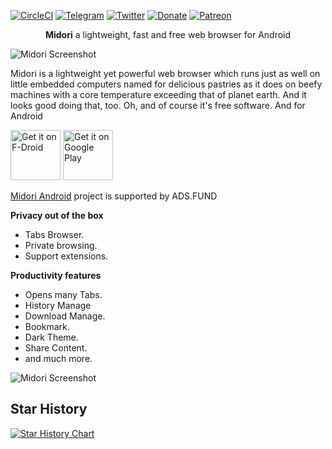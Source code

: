 [![CircleCI](https://circleci.com/gh/midori-browser/core.svg?style=svg)](https://circleci.com/gh/midori-browser/core)
[![Telegram](https://img.shields.io/badge/Telegram-Chat-gray.svg?style=flat&logo=telegram&colorA=5583a4&logoColor=fff)](https://t.me/midoriweb)
[![Twitter](https://img.shields.io/twitter/follow/midoriweb.svg?style=social&label=Follow)](https://twitter.com/grupoastian)
[![Donate](https://img.shields.io/badge/Stripe-Donate-gray.svg?style=flat&logo=stripe&colorA=0071bb&logoColor=fff)](https://donate.stripe.com/00g6s675Xawl6ZO9AH)
[![Patreon](https://img.shields.io/badge/PATREON-Pledge-red.svg)](https://www.patreon.com/midori_browser)

<p align="center">
    <b>Midori</b>
    a lightweight, fast and free web browser for Android
</p>

![Midori Screenshot](https://astian.org/wp-content/uploads/2023/09/Midori-Claro-ImagoTipo.webp)

Midori is a lightweight yet powerful web browser which runs just as well on little embedded computers named for delicious pastries as it does on beefy machines with a core temperature exceeding that of planet earth. And it looks good doing that, too. Oh, and of course it's free software. And for Android

[<img src="https://fdroid.gitlab.io/artwork/badge/get-it-on.png"
     alt="Get it on F-Droid"
     height="80">](https://f-droid.org/packages/org.midorinext.android/)
[<img src="https://play.google.com/intl/en_us/badges/images/generic/en-play-badge.png"
     alt="Get it on Google Play"
     height="80">](https://play.google.com/store/apps/details?id=org.midorinext.android)



[Midori Android](https://ads.fund/token/0xadff14b59f07c283470dbd50695b0df84e30471a) project is supported by ADS.FUND



**Privacy out of the box**

* Tabs Browser.
* Private browsing.
* Support extensions.

**Productivity features**

* Opens many Tabs.
* History Manage
* Download Manage.
* Bookmark.
* Dark Theme.
* Share Content.
* and much more.

![Midori Screenshot](https://astian.org/wp-content/uploads/2023/09/midori-devices.webp)

## Star History

[![Star History Chart](https://api.star-history.com/svg?repos=goastian/midori-android&type=Date)](https://www.star-history.com/#goastian/midori-android&Date)
